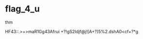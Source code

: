 # flag_4_u
thm



































































































HF43$:%g+?*aP2`)X83$:.>+>maR1Gg43Afrui
  +?!gS2Idjf@j![A+?)5%2.dshA0<cf+?*g
